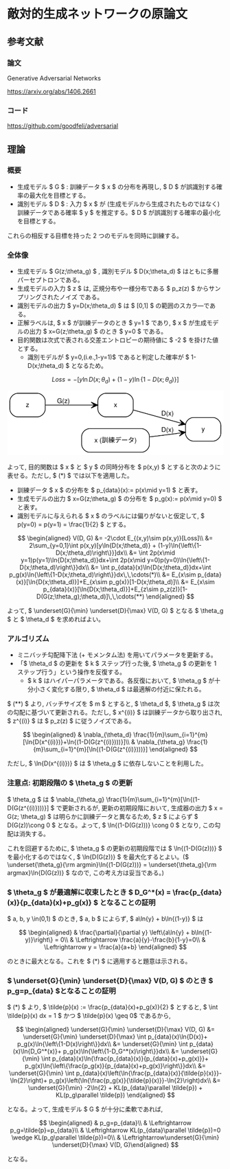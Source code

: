 # 敵対的生成ネットワークの原論文

## 参考文献

### 論文

Generative Adversarial Networks

<https://arxiv.org/abs/1406.2661>

### コード

<https://github.com/goodfeli/adversarial>

## 理論

### 概要

- 生成モデル $ G $ : 訓練データ $ x $ の分布を再現し, $ D $ が誤識別する確率の最大化を目標とする。
- 識別モデル $ D $ : 入力 $ x $ が (生成モデルから生成されたものではなく) 訓練データである確率 $ y $ を推定する。$ D $ が誤識別する確率の最小化を目標とする。

これらの相反する目標を持った 2 つのモデルを同時に訓練する。

### 全体像

- 生成モデル $ G(z;\theta_g) $ , 識別モデル $ D(x;\theta_d) $ はともに多層パーセプトロンである。
- 生成モデルの入力 $ z $ は, 正規分布や一様分布である $ p_z(z) $ からサンプリングされたノイズ である。
- 識別モデルの出力 $ y=D(x;\theta_d) $ は $ [0,1] $ の範囲のスカラ―である。
- 正解ラベルは, $ x $ が訓練データのとき $ y=1 $ であり, $ x $ が生成モデルの出力 $ x=G(z;\theta_g) $ のとき $ y=0 $ である。
- 目的関数は次式で表される交差エントロピーの期待値に $ -2 $ を掛けた値とする。
  - 識別モデルが $ y=0\,(i.e.\,1-y=1)$ であると判定した確率が $ 1-D(x;\theta_d) $ となるため。

$$
Loss=-[y\ln{D(x;\theta_d)} + (1-y)\ln{\left\{1-D(x;\theta_d)\right\}}]
$$

![graph](./image/graph.svg)

よって, 目的関数は $ x $ と $ y $ の同時分布を $ p(x,y) $ とすると次のように表せる。ただし, $ (*) $ では以下を適用した。

- 訓練データ $ x $ の分布を $ p_{data}(x):= p(x\mid y=1) $ と表す。
- 生成モデルの出力 $ x=G(z;\theta_g) $ の分布を $ p_g(x):= p(x\mid y=0) $ と表す。
- 識別モデルに与えられる $ x $ のラベルには偏りがないと仮定して, $ p(y=0) = p(y=1) = \frac{1}{2} $ とする。

$$
\begin{aligned}
V(D, G) &= -2\cdot E_{(x,y)\sim p(x,y)}[Loss]\\
        &= 2\sum_{y=0,1}\int p(x,y)[y\ln{D(x;\theta_d)} + (1-y)\ln{\left\{1-D(x;\theta_d)\right\}}]dx\\
        &= \int 2p(x\mid y=1)p(y=1)\ln{D(x;\theta_d)}dx+\int 2p(x\mid y=0)p(y=0)\ln{\left\{1-D(x;\theta_d)\right\}}dx\\
        &= \int p_{data}(x)\ln{D(x;\theta_d)}dx+\int p_g(x)\ln{\left\{1-D(x;\theta_d)\right\}}dx\,\,\cdots(*)\\
        &= E_{x\sim p_{data}(x)}[\ln{D(x;\theta_d)}]+E_{x\sim p_g(x)}[1-D(x;\theta_d)]\\
        &= E_{x\sim p_{data}(x)}[\ln{D(x;\theta_d)}]+E_{z\sim p_z(z)}[1-D(G(z;\theta_g);\theta_d)]\,\,\cdots(**)
\end{aligned}
$$

よって, $ \underset{G}{\min} \underset{D}{\max} V(D, G) $ となる $ \theta_g $ と $ \theta_d $ を求めればよい。

### アルゴリズム

- ミニバッチ勾配降下法 (+ モメンタム法) を用いてパラメータを更新する。
- 「$ \theta_d $ の更新を $ k $ ステップ行った後, $ \theta_g $ の更新を 1 ステップ行う」という操作を反復する。
  - $ k $ はハイパーパラメータである。各反復において, $ \theta_g $ が十分小さく変化する限り, $ \theta_d $ は最適解の付近に保たれる。

$ (**) $ より, バッチサイズを $ m $ とすると, $ \theta_d $, $ \theta_g $ は次の勾配に基づいて更新される。ただし, $ x^{(i)} $ は訓練データから取り出され, $ z^{(i)} $ は $ p_z(z) $ に従うノイズである。

$$
\begin{aligned}
& \nabla_{\theta_d} \frac{1}{m}\sum_{i=1}^{m}[\ln{D(x^{(i)})}+\ln{(1-D(G(z^{(i)})))}]\\
& \nabla_{\theta_g} \frac{1}{m}\sum_{i=1}^{m}[\ln{(1-D(G(z^{(i)})))}]
\end{aligned}
$$

ただし, $ \ln{D(x^{(i)})} $ は $ \theta_g $ に依存しないことを利用した。

### 注意点: 初期段階の $ \theta_g $ の更新

$ \theta_g $ は $ \nabla_{\theta_g} \frac{1}{m}\sum_{i=1}^{m}[\ln{(1-D(G(z^{(i)})))}] $ で更新されるが, 更新の初期段階において, 生成器の出力 $ x = G(z; \theta_g) $ は明らかに訓練データと異なるため, $ z $ によらず $ D(G(z))\cong 0 $ となる。よって, $ \ln{(1-D(G(z)))} \cong 0 $ となり, この勾配は消失する。

これを回避するために, $ \theta_g $ の更新の初期段階では $ \ln{(1-D(G(z)))} $ を最小化するのではなく, $ \ln{D(G(z))} $ を最大化するとよい。($ \underset{\theta_g}{\rm argmin}\ln{(1-D(G(z)))} = \underset{\theta_g}{\rm argmax}\ln{D(G(z))} $ なので, この考え方は妥当である。)

### $ \theta_g $ が最適解に収束したとき $ D_G^*(x) = \frac{p_{data}(x)}{p_{data}(x)+p_g(x)} $ となることの証明

$ a, b, y \in(0,1) $ のとき, $ a, b $ によらず, $ a\ln{y} + b\ln{(1-y)} $ は

$$
\begin{aligned}
& \frac{\partial}{\partial y} \left\{a\ln{y} + b\ln{(1-y)}\right\} = 0\\
& \Leftrightarrow \frac{a}{y}-\frac{b}{1-y}=0\\
& \Leftrightarrow y = \frac{a}{a+b}
\end{aligned}
$$

のときに最大となる。これを $ (*) $ に適用すると題意は示される。

### $ \underset{G}{\min} \underset{D}{\max} V(D, G) $ のとき $ p_g=p_{data} $となることの証明

$ (*) $ より, $ \tilde{p}(x) := \frac{p_{data}(x)+p_g(x)}{2} $ とすると, $ \int \tilde{p}(x) dx = 1 $ かつ $ \tilde{p}(x) \geq 0$ であるから,

$$
\begin{aligned}
\underset{G}{\min} \underset{D}{\max} V(D, G) &= \underset{G}{\min} \underset{D}{\max} \int p_{data}(x)\ln{D(x)}+ p_g(x)\ln{\left\{1-D(x)\right\}}dx\\
&= \underset{G}{\min} \int p_{data}(x)\ln{D_G^*(x)}+ p_g(x)\ln{\left\{1-D_G^*(x)\right\}}dx\\
&= \underset{G}{\min} \int p_{data}(x)\ln{\frac{p_{data}(x)}{p_{data}(x)+p_g(x)}}+ p_g(x)\ln{\left\{\frac{p_g(x)}{p_{data}(x)+p_g(x)}\right\}}dx\\
&= \underset{G}{\min} \int p_{data}(x)\left(\ln{\frac{p_{data}(x)}{\tilde{p}(x)}}-\ln{2}\right)+ p_g(x)\left(\ln{\frac{p_g(x)}{\tilde{p}(x)}}-\ln{2}\right)dx\\
&= \underset{G}{\min} -2\ln{2} + KL(p_{data}\parallel \tilde{p}) + KL(p_g\parallel \tilde{p})
\end{aligned}
$$

となる。よって, 生成モデル $ G $ が十分に柔軟であれば,

$$
\begin{aligned}
& p_g=p_{data}\\
& \Leftrightarrow p_g=\tilde{p}=p_{data}\\
& \Leftrightarrow KL(p_{data}\parallel \tilde{p})=0 \wedge KL(p_g\parallel \tilde{p})=0\\
& \Leftrightarrow\underset{G}{\min} \underset{D}{\max} V(D, G)\end{aligned}
$$

となる。

